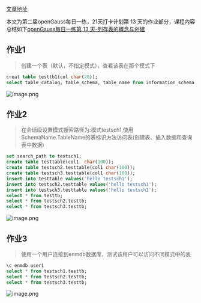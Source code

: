 [文章地址](https://www.modb.pro/db/573638)

本文为第二届openGauss每日一练，21天打卡计划第 13 天的作业部分，课程内容总结如下[openGauss每日一练第 13 天-列存表的概念与创建](https://www.modb.pro/db/573626)

## 作业1
> 创建一个表（默认，不指定模式），查看该表在那个模式下

```sql
creat table testtb1(col char(20));
select table_catalog, table_schema, table_name from information_schema.tables where table_name='testtb1';
```
![image.png](https://oss-emcsprod-public.modb.pro/image/editor/20221206-24b94e5f-5783-4b05-a93c-382377c435cc.png)

## 作业2
> 在会话级设置模式搜索路径为:模式testsch1,使用SchemaName.TableName的表标识方法访问表(创建表、插入数据和查询表中数据)
```sql
set search_path to testsch1;
create table testtable(col1  char(100));
create table testsch2.testtable(col1 char(100));
create table testsch3.testtable(col1 char(100));
insert into testtable values('hello testsch1');
insert into testsch2.testtable values('hello testsch1');
insert into testsch3.testtable values('hello testsch1');
select * from testtb;
select * from testsch2.testtb;
select * from testsch3.testtb;
```
![image.png](https://oss-emcsprod-public.modb.pro/image/editor/20221206-017c630f-36cd-45ca-b493-f4db376ee76f.png)

## 作业3
>使用一个用户连接到enmdb数据库，测试该用户可以访问不同模式中的表
```sql
\c enmdb user1
select * from testsch1.testtb;
select * from testsch2.testtb;
select * from testsch3.testtb;
```
![image.png](https://oss-emcsprod-public.modb.pro/image/editor/20221206-73aaa56d-7484-4501-88d1-bd528cd023e4.png)



